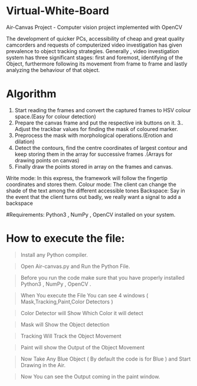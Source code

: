 # Virtual-White-Board
Air-Canvas Project -  Computer vision project implemented with OpenCV

The development of quicker PCs, accessibility of cheap and great quality camcorders and requests of computerized video investigation has given prevalence to object tracking strategies. Generally , video investigation system has three significant stages: first and foremost, identifying of the Object, furthermore following its movement from frame to frame and lastly analyzing the behaviour of that object.
# Algorithm

1. Start reading the frames and convert the captured frames to HSV colour space.(Easy for colour detection)
2. Prepare the canvas frame and put the respective ink buttons on it.
3.. Adjust the trackbar values for finding the mask of coloured marker.
4. Preprocess the mask with morphological operations.(Erotion and dilation)
5. Detect the contours, find the centre coordinates of largest contour and keep storing them in the array for successive frames .(Arrays for drawing points on canvas)
6. Finally draw the points stored in array on the frames and canvas.

Write mode:
In this express, the framework will follow the fingertip coordinates and stores them.
Colour mode:
The client can change the shade of the text among the different accessible tones
Backspace:
Say in the event that the client turns out badly, we really want a signal to add a backspace

#Requirements: Python3 , NumPy , OpenCV installed on your system.

# How to execute the file:

> Install any Python compiler.

> Open Air-canvas.py and Run the Python File.

> Before you run the code make sure that you have properly installed Python3 , NumPy , OpenCV .

> When You execute the File You can see 4 windows ( Mask,Tracking,Paint,Color Detectors )

> Color Detector will Show Which Color it will detect

> Mask will Show the Object detection 

> Tracking Will Track the Object Movement 

> Paint will show the Output of the Object Movement 

> Now Take Any Blue Object ( By default the code is for Blue ) and Start Drawing in the Air.

> Now You can see the Output coming in the paint window.
